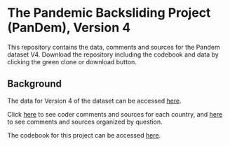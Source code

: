 # The Pandemic Backsliding Project (PanDem), Version 4

This repository contains the data, comments and sources for the Pandem dataset V4. Download the repository including the codebook and data by clicking the green clone or download button.

## Background

The data for Version 4 of the dataset can be accessed [here](https://github.com/vdeminstitute/pandem/tree/master/csv_files). 

Click [here](https://github.com/vdeminstitute/pandem/tree/master/by_country) to see coder comments and sources for each country, and [here](https://github.com/vdeminstitute/pandem/tree/master/by_question) to see comments and sources organized by question. 

The codebook for this project can be accessed [here](https://github.com/vdeminstitute/pandem/blob/master/codebook/pandem_codebook.pdf).  
